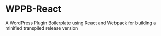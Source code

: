 # WPPB-React
A WordPress Plugin Boilerplate using React and Webpack for building a minified transpiled release version
